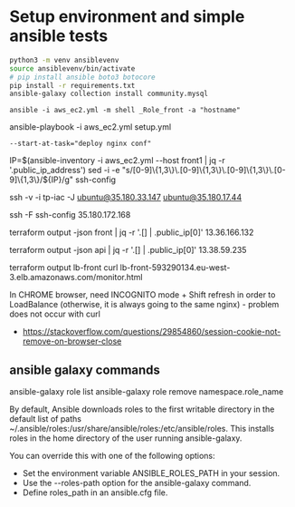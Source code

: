 # Setup environment and simple ansible tests

``` bash
python3 -m venv ansiblevenv
source ansiblevenv/bin/activate
# pip install ansible boto3 botocore
pip install -r requirements.txt
ansible-galaxy collection install community.mysql
```

`ansible -i aws_ec2.yml -m shell _Role_front -a "hostname"`

ansible-playbook -i aws_ec2.yml setup.yml

    --start-at-task="deploy nginx conf"

IP=$(ansible-inventory -i aws_ec2.yml --host front1 | jq -r '.public_ip_address')
sed -i -e "s/[0-9]\{1,3\}\.[0-9]\{1,3\}\.[0-9]\{1,3\}\.[0-9]\{1,3\}/${IP}/g" ssh-config

ssh -v -i tp-iac -J ubuntu@35.180.33.147 ubuntu@35.180.17.44

ssh -F ssh-config 35.180.172.168

terraform output -json front | jq -r '.[] | .public_ip[0]'
13.36.166.132

terraform output -json api | jq -r '.[] | .public_ip[0]'
13.38.59.235

terraform output lb-front
curl lb-front-593290134.eu-west-3.elb.amazonaws.com/monitor.html

In CHROME browser, need INCOGNITO mode + Shift refresh in order to LoadBalance (otherwise, it is always going to the same nginx) - problem does not occur with curl

* https://stackoverflow.com/questions/29854860/session-cookie-not-remove-on-browser-close

## ansible galaxy commands

ansible-galaxy role list
ansible-galaxy role remove namespace.role_name

By default, Ansible downloads roles to the first writable directory in the default list of paths ~/.ansible/roles:/usr/share/ansible/roles:/etc/ansible/roles. This installs roles in the home directory of the user running ansible-galaxy.

You can override this with one of the following options:

* Set the environment variable ANSIBLE_ROLES_PATH in your session.
* Use the --roles-path option for the ansible-galaxy command.
* Define roles_path in an ansible.cfg file.
